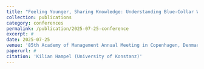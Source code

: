 ```yaml
---
title: "Feeling Younger, Sharing Knowledge: Understanding Blue-Collar Workers’ Knowledge Transfer Behaviour"
collection: publications
category: conferences
permalink: /publication/2025-07-25-conference
excerpt: #
date: 2025-07-25
venue: '85th Academy of Management Annual Meeting in Copenhagen, Denmark'
paperurl: #
citation: 'Kilian Hampel (University of Konstanz)'
---
```




